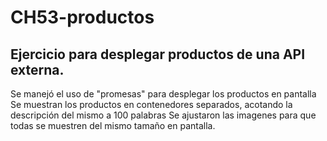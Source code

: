 # CH53-productos
Ejercicio para desplegar productos de una API externa.
---
Se manejó el uso de "promesas" para desplegar los productos en pantalla
Se muestran los productos en contenedores separados, acotando la descripción del mismo a 100 palabras
Se ajustaron las imagenes para que todas se muestren del mismo tamaño en pantalla.

